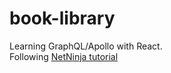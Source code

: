# book-library
Learning GraphQL/Apollo with React. <br />
Following [NetNinja tutorial](https://www.youtube.com/watch?v=ed8SzALpx1Q&t=6922s) 

